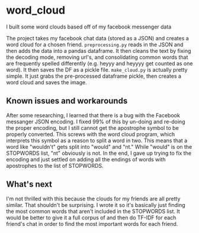 # word_cloud
I built some word clouds based off of my facebook messenger data

The project takes my facebook chat data (stored as a JSON) and creates a word cloud for a chosen friend. ```preprocessing.py``` reads in the JSON and then adds the data into a pandas dataframe. It then cleans the text by fixing the decoding mode, removing url's, and consolidating common words that are frequently spelled differently (e.g. heyyy and heyyyy get counted as one word). It then saves the DF as a pickle file. ```make_cloud.py``` is actually pretty simple. It just grabs the pre-processed dataframe pickle, then creates a word cloud and saves the image.

## Known issues and workarounds
After some researching, I learned that there is a bug with the Facebook messanger JSON encoding. I fixed 99% of this by un-doing and re-doing the proper encoding, but I still cannot get the apostrophe symbol to be properly converted. This screws with the word cloud program, which interprets this symbol as a reason to split a word in two. This means that a word like "wouldn't" gets split into "would" and "nt." While "would" is on the STOPWORDS list, "nt" obviously is not. In the end, I gave up trying to fix the encoding and just settled on adding all the endings of words with apostrophes to the list of STOPWORDS.

## What's next
I'm not thrilled with this because the clouds for my friends are all pretty similar. That shouldn't be surprising. I wrote it so it's basically just finding the most common words that aren't included in the STOPWORDS list. It would be better to give it a full corpus of and then do TF-IDF for each friend's chat in order to find the most important words for each friend.
